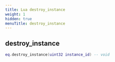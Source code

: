 ```yaml
---
title: Lua destroy_instance
weight: 1
hidden: true
menuTitle: destroy_instance
---
```

## destroy_instance
```lua
eq.destroy_instance(uint32 instance_id) -- void
```